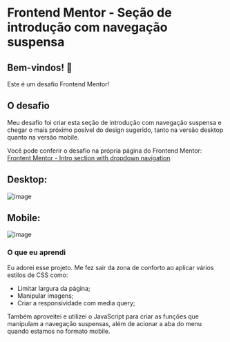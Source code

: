 # Frontend Mentor - Seção de introdução com navegação suspensa

## Bem-vindos! 👋

Este é um desafio Frontend Mentor!

## O desafio

Meu desafio foi criar esta seção de introdução com navegação suspensa e chegar o mais próximo posível do design sugerido, tanto na versão desktop quanto na versão mobile.

Você pode conferir o desafio na própria página do Frontend Mentor:
[Frontent Mentor - Intro section with dropdown navigation](https://www.frontendmentor.io/challenges/intro-section-with-dropdown-navigation-ryaPetHE5)

## Desktop:

![image](https://user-images.githubusercontent.com/109925623/203438297-881597a1-30dd-492a-8ee8-2d0fad83b61e.png)

## Mobile:

![image](https://user-images.githubusercontent.com/109925623/203437168-aa3c6d71-721b-4e65-a596-190b0143b211.png)

### O que eu aprendi

Eu adorei esse projeto. Me fez sair da zona de conforto ao aplicar vários estilos de CSS como:
- Limitar largura da página;
- Manipular imagens;
- Criar a responsividade com media query;

Também aproveitei e utilizei o JavaScript para criar as funções que manipulam a navegação suspensas, além de acionar a aba do menu quando estamos no formato mobile.
